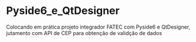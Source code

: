 # Pyside6_e_QtDesigner
 Colocando em prática projeto integrador FATEC com  Pyside6 e QtDesigner, jutamento com API de CEP para obtenção de validção de dados

